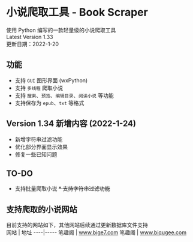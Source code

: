 # 小说爬取工具 - Book Scraper
使用 Python 编写的一款轻量级的小说爬取工具  
Latest Version 1.33  
更新日期：2022-1-20

## 功能
* 支持 `GUI` 图形界面 (wxPython)  
* 支持 `多线程` 爬取小说  
* 支持 `搜索`、`预览`、`编辑目录`、`阅读小说` 等功能
* 支持保存为 `epub`、`txt` 等格式

## Version 1.34 新增内容 (2022-1-24)
* 新增字符串过滤功能
* 优化部分界面显示效果
* 修复一些已知问题

## TO-DO
* 支持批量爬取小说 
~~* 支持字符串过滤功能~~

## 支持爬取的小说网站
目前支持的网站如下，其他网站后续通过更新数据库文件支持  
网站 | 地址
----|-----
笔趣阁 | www.bige7.com
笔趣阁 | www.biqugee.com
